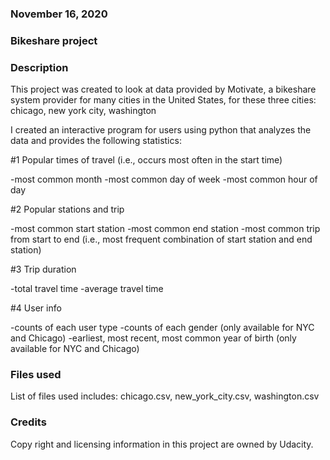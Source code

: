 ### November 16, 2020

### Bikeshare project

### Description

This project was created to look at data provided by Motivate, a bikeshare system provider for many cities in the United States, for these three cities: chicago, new york city, washington

I created an interactive program for users using python that analyzes the data and provides the following statistics:

#1 Popular times of travel (i.e., occurs most often in the start time)

-most common month
-most common day of week
-most common hour of day

#2 Popular stations and trip

-most common start station
-most common end station
-most common trip from start to end (i.e., most frequent combination of start station and end station)

#3 Trip duration

-total travel time
-average travel time

#4 User info

-counts of each user type
-counts of each gender (only available for NYC and Chicago)
-earliest, most recent, most common year of birth (only available for NYC and Chicago)

### Files used
List of files used includes: chicago.csv, new_york_city.csv, washington.csv

### Credits
Copy right and licensing information in this project are owned by Udacity.
